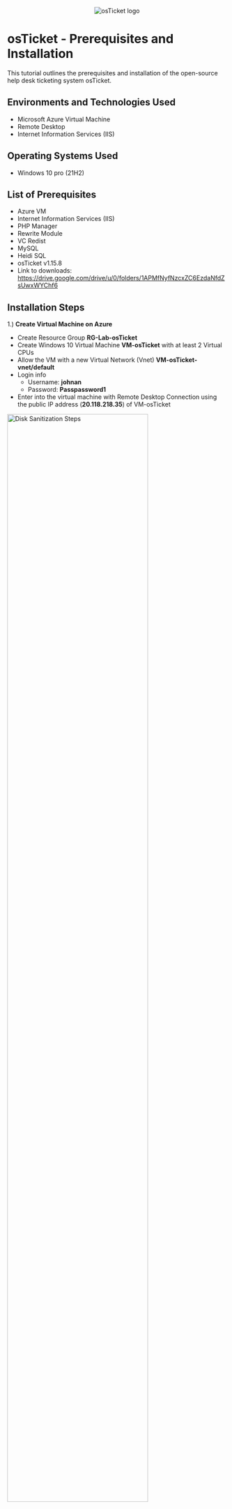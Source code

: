 <p align="center">
<img src="https://i.imgur.com/Clzj7Xs.png" alt="osTicket logo"/>
</p>

<h1>osTicket - Prerequisites and Installation</h1>
This tutorial outlines the prerequisites and installation of the open-source help desk ticketing system osTicket.<br />

<h2>Environments and Technologies Used</h2>

- Microsoft Azure Virtual Machine
- Remote Desktop
- Internet Information Services (IIS)

<h2>Operating Systems Used </h2>

- Windows 10 pro</b> (21H2)

<h2>List of Prerequisites</h2>

- Azure VM
- Internet Information Services (IIS)
- PHP Manager
- Rewrite Module
- VC Redist
- MySQL
- Heidi SQL
- osTicket v1.15.8
- Link to downloads: https://drive.google.com/drive/u/0/folders/1APMfNyfNzcxZC6EzdaNfdZsUwxWYChf6

<h2>Installation Steps</h2>


<p>
1.) <b>Create Virtual Machine on Azure</b>
  
- Create Resource Group <b>RG-Lab-osTicket</b>
- Create Windows 10 Virtual Machine <b>VM-osTicket</b> with at least 2 Virtual CPUs
- Allow the VM with a new Virtual Network (Vnet) <b>VM-osTicket-vnet/default</b>
- Login info
  - Username: <b>johnan</b>
  - Password: <b>Passpassword1</b>
- Enter into the virtual machine with Remote Desktop Connection using the public IP address (<b>20.118.218.35</b>) of VM-osTicket
</p>

<p>
<img src="https://i.imgur.com/qiFSgFs.png" height="80%" width="80%" alt="Disk Sanitization Steps"/>
</p>
<br />

<p>
<b>2.) Install / Enable IIS under Programs > Windows Features with the following:</b>

- World Wide Web Services >
  - Application Development Features > CGI
  - Common HTTP Features > All
<img src="https://i.imgur.com/6czKMBe.png" height="40%" width="40%" alt="Disk Sanitization Steps"/>
<img src="https://i.imgur.com/CrORIAy.png" height="40%" width="40%" alt="Disk Sanitization Steps"/>

</p>

<p>
<b>3.) Download/Install PHP Manager for IIS</b>
</p>
<p>
  <img src="https://i.imgur.com/mvlgOtB.png" height="40%" width="40%" alt="Disk Sanitization Steps"/>
</p>

<p>
<b>4.) Download/Install Rewrite Module</b>
</p>
<p>
<img src="https://i.imgur.com/1sypVUw.png" height="40%" width="40%" alt="Disk Sanitization Steps"/>
</p>

<p>
<b>5.) Create the directory C:\PHP</b>
</p>
<p>
<img src="https://i.imgur.com/tlVC0Jz.png" height="40%" width="40%" alt="Disk Sanitization Steps"/>
</p>

<p>
<b>6.) PHP 7.3.8 → unzip the content to C:\PHP</b>
</p>
<p>
<img src="https://i.imgur.com/okaAxm8.png" height="40%" width="40%" alt="Disk Sanitization Steps"/>
</p>

<p>
<b>7.) Download/Install VC_redist.x86.exe</b>
</p>
<p>
<img src="https://i.imgur.com/cFVN55H.png" height="40%" width="40%" alt="Disk Sanitization Steps"/>
</p>

<p>
<b>8.) Download/Install MySQL 5.5.62 with following configuration:</b>

- Typical Setup ->
- Launch configuration Wizard ->
- Standard Configuration ->
- Install As Windows Service
- root password: <b>Password1</b>
</p>
<p>
<img src="https://i.imgur.com/dmmfDp5.png" height="40%" width="40%" alt="Disk Sanitization Steps"/>
</p>
<p>
<img src="https://i.imgur.com/Fc93wox.png" height="40%" width="40%" alt="Disk Sanitization Steps"/>
</p>

<p>
<b>9.) Open IIS as an Admin</b>
  
- Register PHP within IIS
  - Register new PHP version with path <b>C:\PHP\php-cgi.exe</b>
- Restart IIS
</p>
<p>
<img src="https://i.imgur.com/sHNxe80.png" height="40%" width="40%" alt="Disk Sanitization Steps"/>
</p>
<p>
<img src="https://i.imgur.com/NFeXWgQ.png" height="40%" width="40%" alt="Disk Sanitization Steps"/>
</p>
<p>
<img src="https://i.imgur.com/ZQbPKcA.png" height="40%" width="40%" alt="Disk Sanitization Steps"/>
</p>

<p>
<b>10.) Install osTicket v1.15.8</b>
  
- Extract and copy “<b>upload</b>” folder to <b>C:\inetpub\wwwroot</b>
- Within <b>C:\inetpub\wwwroot</b> folder, rename “<b>upload</b>” to “<b>osTicket</b>”.
</p>
<p>
<img src="https://i.imgur.com/If7l8Pf.png" height="40%" width="40%" alt="Disk Sanitization Steps"/>
</p>


<p>
<b>11.) Restart IIS</b>
  
  - Go back to IIS, sites > Default > osTicket
  - Go to PHP Manager and click “<b>Enable or disable an extension</b>”
    - Enable: <b>php_imap.dll</b>
    - Enable: <b>php_intl.dll</b>
    - Enable: <b>php_opcache.dll</b>
  - Go to “<b>Browse *:80</b>” and changes are reflected to the site.
</p>

<p>
<img src="https://i.imgur.com/a1pe9JF.png" height="40%" width="40%" alt="Disk Sanitization Steps"/>
</p>

<p>
<img src="https://i.imgur.com/27T7fGO.png" height="40%" width="40%" alt="Disk Sanitization Steps"/>
</p>

<p>
<b>12.) Rename ost-config.php</b>
  
  - From C:\inetpub\wwwroot\osTicket\include\ost-sampleconfig.php
  - To C:\inetpub\wwwroot\osTicket\include\ost-config.php
</p>
<p>
<img src="https://i.imgur.com/gO7LITH.png" height="40%" width="40%" alt="Disk Sanitization Steps"/>
</p>

<p>
<b>13.) Assign permission for ost-config.php</b>
  
  - <b>Disable inheritance</b> - remove all
  - New permission - everyone - all
</p>
<p>
<img src="https://i.imgur.com/v6nsXHP.png" height="40%" width="40%" alt="Disk Sanitization Steps"/>
</p>
<p>
<img src="https://i.imgur.com/kPEoygG.png" height="40%" width="40%" alt="Disk Sanitization Steps"/>
</p>

<p>
<b>14.) Continue to setup screen on osTicket browser</b>
 
  - Go to IIS > site > default > osTicket > <b>browse *:80 (http)</b>
  - Add helpdesk name, default email, first and last name, username, and password
</p>
<p>
<img src="https://i.imgur.com/uta9nHz.png" height="40%" width="40%" alt="Disk Sanitization Steps"/>
</p>
<p>
<img src="https://i.imgur.com/vmMKNA2.png" height="40%" width="40%" alt="Disk Sanitization Steps"/>
</p>

<p>
<b>15.) Download/Install HeidiSQL</b>
  
- Open Heidi SQL
- Create a new session, root/Password1
- In Heidi SQL, right click <b>Unamed</b> > <b>Create New</b> > <b>New database</b>
- Create a database called “<b>osTicket</b>”
</p>
<p>
<img src="https://i.imgur.com/SL3f7Ma.png" height="40%" width="40%" alt="Disk Sanitization Steps"/>
</p>
<p>
<img src="https://i.imgur.com/DmbTnp8.png" height="40%" width="40%" alt="Disk Sanitization Steps"/>
</p>
<p>
<img src="https://i.imgur.com/5uwkfAq.png" height="40%" width="40%" alt="Disk Sanitization Steps"/>
</p>

<p>
<b>16.) Continue Setting up osTicket in the browser</b>
  
  - MySQL Database: <b>osTicket</b>
  - MySQL Username: <b>root</b>
  - MySQL Password: <b>Password1</b>
  - Click: <b>Install Now</b>
</p>
<p>
<img src="https://i.imgur.com/z9i9v5B.png" height="40%" width="40%" alt="Disk Sanitization Steps"/>
</p>

<p>
- Browser to the help desk login page: http://localhost/osTicket/scp/login.php
- End Users osTicket URL: http://localhost/osTicket/ 
</p>

<p>
<b>17.) Clean up</b>
  
  - Delete C:\inetpub\wwwroot\osTicket\setup
  - Set Permission to “<b>Read</b>” only:
  - C:\inetpub\wwwroot\osTicket\include\ost-config.php
</p>
<p>
<img src="https://i.imgur.com/3tvjYTd.png" height="40%" width="40%" alt="Disk Sanitization Steps"/>
</p>


<p>
Full configured osTicket
  
- Help desk login page: http://localhost/osTicket/scp/login.php
</p>
<p>
<img src="https://i.imgur.com/B9wpiDf.png" height="40%" width="40%" alt="Disk Sanitization Steps"/>
</p>

<p>
  
- End user page: http://localhost/osTicket/ 
</p>
<p>
<img src="https://i.imgur.com/uJJFui9.png" height="40%" width="40%" alt="Disk Sanitization Steps"/>
</p>




